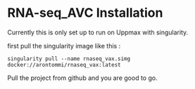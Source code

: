 # RNA-seq_AVC Installation

Currently this is only set up to run on Uppmax with singularity. 

first pull the singularity image like this :
```
singularity pull --name rnaseq_vax.simg docker://arontommi/rnaseq_vax:latest
```

Pull the project from github and you are good to go. 